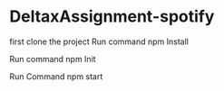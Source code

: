 # DeltaxAssignment-spotify
 first clone the project
 Run command 
 npm Install
 
 Run command 
 npm Init
 
 Run Command
 npm  start
 
